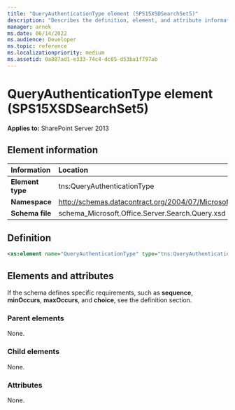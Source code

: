 ```yaml
---
title: "QueryAuthenticationType element (SPS15XSDSearchSet5)"
description: "Describes the definition, element, and attribute information for the QueryAuthenticationType element (SPS15XSDSearchSet5)."
manager: arnek
ms.date: 06/14/2022
ms.audience: Developer
ms.topic: reference
ms.localizationpriority: medium
ms.assetid: 0a887ad1-e333-74c4-dc05-d53ba1f797ab
---
```


# QueryAuthenticationType element (SPS15XSDSearchSet5)



 **Applies to:** SharePoint Server 2013

## Element information

| Information | Location |
|:-----|:-----|
|**Element type**|tns:QueryAuthenticationType|
|**Namespace**|http://schemas.datacontract.org/2004/07/Microsoft.Office.Server.Search.Query|
|**Schema file**|schema_Microsoft.Office.Server.Search.Query.xsd|

## Definition

```XML
<xs:element name="QueryAuthenticationType" type="tns:QueryAuthenticationType"></xs:element>

```

## Elements and attributes

If the schema defines specific requirements, such as **sequence**, **minOccurs**, **maxOccurs**, and **choice**, see the definition section.

### Parent elements

None.

### Child elements

None.

### Attributes

None.
